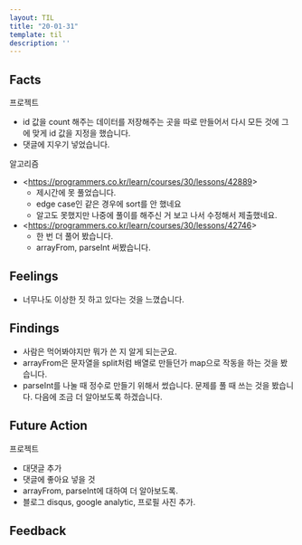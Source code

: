 ```yaml
---
layout: TIL
title: "20-01-31"
template: til
description: ''
---
```


## Facts

프로젝트

- id 값을 count 해주는 데이터를 저장해주는 곳을 따로 만들어서 다시 모든 것에 그에 맞게 id 값을 지정을 했습니다.
- 댓글에 지우기 넣었습니다.

알고리즘

- &lt;https://programmers.co.kr/learn/courses/30/lessons/42889&gt;
  - 제시간에 못 풀었습니다.
  - edge case인 같은 경우에 sort를 안 했네요
  - 알고도 못했지만 나중에 풀이를 해주신 거 보고 나서 수정해서 제출했네요.
- &lt;https://programmers.co.kr/learn/courses/30/lessons/42746&gt;
  - 한 번 더 풀어 봤습니다.
  - arrayFrom, parseInt 써봤습니다.

## Feelings

- 너무나도 이상한 짓 하고 있다는 것을 느꼈습니다.  

## Findings

- 사람은 먹어봐야지만 뭐가 쓴 지 알게 되는군요.
- arrayFrom은 문자열을 split처럼 배열로 만들던가 map으로 작동을 하는 것을 봤습니다.
- parseInt를 나눌 때 정수로 만들기 위해서 썼습니다. 문제를 풀 때 쓰는 것을 봤습니다. 다음에 조금 더 알아보도록 하겠습니다.

## Future Action

프로젝트

- 대댓글 추가
- 댓글에 좋아요 넣을 것
- arrayFrom, parseInt에 대하여 더 알아보도록.
- 블로그 disqus, google analytic, 프로필 사진 추가.

## Feedback
